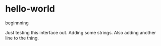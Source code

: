 # hello-world
beginnning

Just testing this interface out.  Adding some strings.
Also adding another line to the thing.
